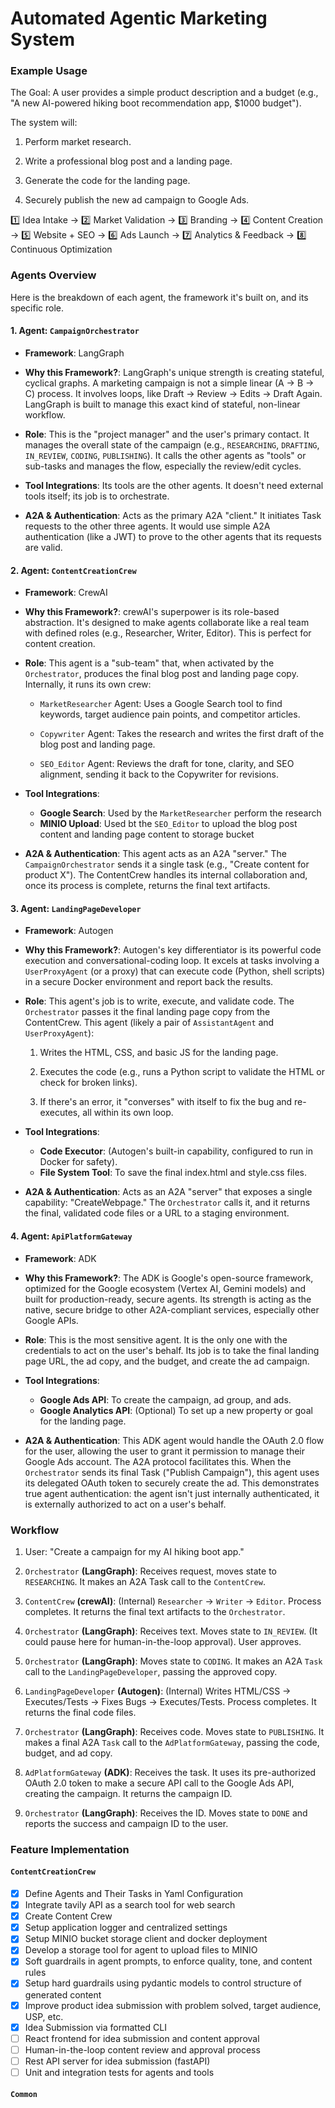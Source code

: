 # Automated Agentic Marketing System


### Example Usage

The Goal: A user provides a simple product description and a budget (e.g., "A new AI-powered hiking boot recommendation app, $1000 budget"). 

The system will:

1. Perform market research.

2. Write a professional blog post and a landing page.

3. Generate the code for the landing page.

4. Securely publish the new ad campaign to Google Ads.

1️⃣ Idea Intake → 2️⃣ Market Validation → 3️⃣ Branding → 4️⃣ Content Creation
→ 5️⃣ Website + SEO → 6️⃣ Ads Launch → 7️⃣ Analytics & Feedback → 8️⃣ Continuous Optimization



### Agents Overview

Here is the breakdown of each agent, the framework it's built on, and its specific role.

#### 1. Agent: **`CampaignOrchestrator`**
- **Framework**: LangGraph

- **Why this Framework?**: LangGraph's unique strength is creating stateful, cyclical graphs. A marketing campaign is not a simple linear (A -> B -> C) process. It involves loops, like Draft -> Review -> Edits -> Draft Again. LangGraph is built to manage this exact kind of stateful, non-linear workflow.

- **Role**: This is the "project manager" and the user's primary contact. It manages the overall state of the campaign (e.g., `RESEARCHING`, ``DRAFTING``, ``IN_REVIEW``, ``CODING``, ``PUBLISHING``). It calls the other agents as "tools" or sub-tasks and manages the flow, especially the review/edit cycles.

- **Tool Integrations**: Its tools are the other agents. It doesn't need external tools itself; its job is to orchestrate.

- **A2A & Authentication**: Acts as the primary A2A "client." It initiates Task requests to the other three agents. It would use simple A2A authentication (like a JWT) to prove to the other agents that its requests are valid.

#### 2. Agent: **``ContentCreationCrew``**
- **Framework**: CrewAI
- **Why this Framework?**: crewAI's superpower is its role-based abstraction. It's designed to make agents collaborate like a real team with defined roles (e.g., Researcher, Writer, Editor). This is perfect for content creation.
- **Role**: This agent is a "sub-team" that, when activated by the `Orchestrator`, produces the final blog post and landing page copy. Internally, it runs its own crew:
  - `MarketResearcher` Agent: Uses a Google Search tool to find keywords, target audience pain points, and competitor articles.

  - `Copywriter` Agent: Takes the research and writes the first draft of the blog post and landing page.

  - `SEO_Editor` Agent: Reviews the draft for tone, clarity, and SEO alignment, sending it back to the Copywriter for revisions.
  
- **Tool Integrations**: 
  - **Google Search**: Used by the `MarketResearcher` perform the research
  - **MINIO Upload**: Used bt the `SEO_Editor` to upload the blog post content and landing page content to storage bucket
- **A2A & Authentication**: This agent acts as an A2A "server." The `CampaignOrchestrator` sends it a single task (e.g., "Create content for product X"). The ContentCrew handles its internal collaboration and, once its process is complete, returns the final text artifacts.

#### 3. Agent: **`LandingPageDeveloper`**
- **Framework**: Autogen
- **Why this Framework?**: Autogen's key differentiator is its powerful code execution and conversational-coding loop. It excels at tasks involving a `UserProxyAgent` (or a proxy) that can execute code (Python, shell scripts) in a secure Docker environment and report back the results.
- **Role**: This agent's job is to write, execute, and validate code. The `Orchestrator` passes it the final landing page copy from the ContentCrew. This agent (likely a pair of `AssistantAgent` and `UserProxyAgent`):

  1. Writes the HTML, CSS, and basic JS for the landing page.

  2. Executes the code (e.g., runs a Python script to validate the HTML or check for broken links).

  3. If there's an error, it "converses" with itself to fix the bug and re-executes, all within its own loop.
   
- **Tool Integrations**: 

  - **Code Executor**: (Autogen's built-in capability, configured to run in Docker for safety).
  - **File System Tool**: To save the final index.html and style.css files.

- **A2A & Authentication**: Acts as an A2A "server" that exposes a single capability: "CreateWebpage." The `Orchestrator` calls it, and it returns the final, validated code files or a URL to a staging environment.

#### 4. Agent: **`ApiPlatformGateway`**
- **Framework**: ADK
- **Why this Framework?**: The ADK is Google's open-source framework, optimized for the Google ecosystem (Vertex AI, Gemini models) and built for production-ready, secure agents. Its strength is acting as the native, secure bridge to other A2A-compliant services, especially other Google APIs.
- **Role**: This is the most sensitive agent. It is the only one with the credentials to act on the user's behalf. Its job is to take the final landing page URL, the ad copy, and the budget, and create the ad campaign.

- **Tool Integrations**: 
  - **Google Ads API**: To create the campaign, ad group, and ads.
  - **Google Analytics API**: (Optional) To set up a new property or goal for the landing page.
- **A2A & Authentication**: This ADK agent would handle the OAuth 2.0 flow for the user, allowing the user to grant it permission to manage their Google Ads account. The A2A protocol facilitates this. When the `Orchestrator` sends its final Task ("Publish Campaign"), this agent uses its delegated OAuth token to securely create the ad. This demonstrates true agent authentication: the agent isn't just internally authenticated, it is externally authorized to act on a user's behalf.


### Workflow

1. User: "Create a campaign for my AI hiking boot app."

2. `Orchestrator` **(LangGraph)**: Receives request, moves state to `RESEARCHING`. It makes an A2A Task call to the `ContentCrew`.

3. `ContentCrew` **(crewAI)**: (Internal) `Researcher` -> `Writer` -> `Editor`. Process completes. It returns the final text artifacts to the `Orchestrator`.

4. `Orchestrator` **(LangGraph)**: Receives text. Moves state to `IN_REVIEW`. (It could pause here for human-in-the-loop approval). User approves.

5. `Orchestrator` **(LangGraph)**: Moves state to `CODING`. It makes an A2A `Task` call to the `LandingPageDeveloper`, passing the approved copy.

6. `LandingPageDeveloper` **(Autogen)**: (Internal) Writes HTML/CSS -> Executes/Tests -> Fixes Bugs -> Executes/Tests. Process completes. It returns the final code files.

7. `Orchestrator` **(LangGraph)**: Receives code. Moves state to `PUBLISHING`. It makes a final A2A `Task` call to the `AdPlatformGateway`, passing the code, budget, and ad copy.

8. `AdPlatformGateway` **(ADK)**: Receives the task. It uses its pre-authorized OAuth 2.0 token to make a secure API call to the Google Ads API, creating the campaign. It returns the campaign ID.

9. `Orchestrator` **(LangGraph)**: Receives the ID. Moves state to `DONE` and reports the success and campaign ID to the user.

### Feature Implementation

#### **``ContentCreationCrew``**

- [x] Define Agents and Their Tasks in Yaml Configuration
- [x] Integrate tavily API as a search tool for web search
- [x] Create Content Crew
- [x] Setup application logger and centralized settings
- [x] Setup MINIO bucket storage client and docker deployment
- [x] Develop a storage tool for agent to upload files to MINIO
- [x] Soft guardrails in agent prompts, to enforce quality, tone, and content rules
- [x] Setup hard guardrails using pydantic models to control structure of generated content
- [x] Improve product idea submission with problem solved, target audience, USP, etc.
- [x] Idea Submission via formatted CLI
- [ ] React frontend for idea submission and content approval
- [ ] Human-in-the-loop content review and approval process
- [ ] Rest API server for idea submission (fastAPI)
- [ ] Unit and integration tests for agents and tools

#### **``Common``**